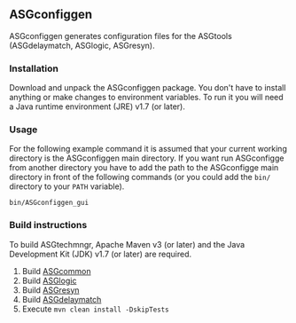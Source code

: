 ASGconfiggen
------------

ASGconfiggen generates configuration files for the ASGtools (ASGdelaymatch, ASGlogic, ASGresyn).

### Installation ###

Download and unpack the ASGconfiggen package. You don't have to install anything or make changes to environment variables. To run it you will need a Java runtime environment (JRE) v1.7 (or later).

### Usage ###

For the following example command it is assumed that your current working directory is the ASGconfiggen main directory. If you want run ASGconfigge from another directory you have to add the path to the ASGconfigge main directory in front of the following commands (or you could add the `bin/` directory to your `PATH` variable).

    bin/ASGconfiggen_gui

### Build instructions ###

To build ASGtechmngr, Apache Maven v3 (or later) and the Java Development Kit (JDK) v1.7 (or later) are required.

1. Build [ASGcommon](https://github.com/hpiasg/asgcommon)
2. Build [ASGlogic](https://github.com/hpiasg/asglogic)
3. Build [ASGresyn](https://github.com/hpiasg/asgresyn)
4. Build [ASGdelaymatch](https://github.com/hpiasg/asgdelaymatch)
5. Execute `mvn clean install -DskipTests`
